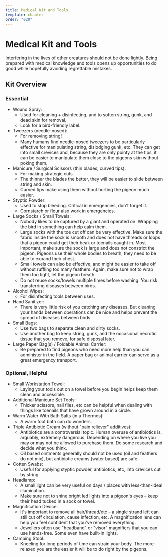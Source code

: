 ```yaml
---
title: Medical Kit and Tools
template: chapter
order: "020"
---
```


# Medical Kit and Tools

Interfering in the lives of other creatures should not be done lightly. Being prepared with medical knowledge and tools opens up opportunities to do good while hopefully avoiding regrettable mistakes.

## Kit Overview

### Essential

- Wound Spray:
	- Used for cleaning + disinfecting, and to soften string, gunk, and dead skin for removal.
	- Look for a bird-friendly label.
- Tweezers (needle-nosed):
	- For removing string!
	- Many humans find needle-nosed tweezers to be particularly effective for manipulating string, dislodging gunk, etc. They can get into small crevices and, because they are only pointy at the tips, it can be easier to manipulate them close to the pigeons skin without poking them.
- Manicure / Surgical Scissors (thin blades, curved tips):
	- For making strategic cuts.
	- The thinner the blades the better, they will be easier to slide between string and skin.
	- Curved tips make using them without hurting the pigeon much easier.
- Styptic Powder:
	- Used to stop bleeding. Critical in emergencies, don't forget it.
	- Cornstarch or flour also work in emergencies.
- Large Socks / Small Towels:
	- Nobody likes to be captured by a giant and operated on. Wrapping the bird in something can help calm them.
	- Large socks with the toe cut off can be very effective. Make sure the fabric inside the sock is smooth and does not have threads or loops that a pigeon could get their beak or toenails caught in. Most important, make sure the sock is large and does not constrict the pigeon. Pigeons use their whole bodies to breath, they need to be able to expand their chest.
	- Small towels can also be effective, and might be easier to take off without ruffling too many feathers. Again, make sure not to wrap them too tight, let the pigeon breath.
	- Do not reuse socks/towels multiple times before washing. You risk transferring diseases between birds.
- Alcohol Wipes:
	- For disinfecting tools between uses.
- Hand Sanitizer:
	- There is very little risk of you catching any diseases. But cleaning your hands between operations can be nice and helps prevent the spread of diseases between birds.
- Small Bags:
	- Use two bags to separate clean and dirty socks.
	- Use another bag to keep string, gunk, and the occasional necrotic tissue that you remove, for safe disposal later.
- Large Paper Bag(s) / Foldable Animal Carrier:
	- Be prepared to find pigeons who need more help than you can administer in the field. A paper bag or animal carrier can serve as a great emergency transport.


### Optional, Helpful
- Small Workstation Towel:
	- Laying your tools out on a towel before you begin helps keep them clean and accessible.
- Additional Manicure Set Tools:
	- Thicker scissors, nail files, etc can be helpful when dealing with things like toenails that have grown around in a circle.
- Warm Water With Bath Salts (in a Thermos):
	- A warm foot bath can do wonders.
- Triple Antibiotic Cream (without "pain reliever" additives):
	- Antibiotics are a controversial topic. Human overuse of antibiotics is, arguably, extremely dangerous. Depending on where you live you may or may not be allowed to purchase them. Do some research and decide what you think.
	- Oil based ointments generally should not be used (oil and feathers do not mix), but antibiotic creams (water based) are safe.
- Cotten Swabs:
	- Useful for applying styptic powder, antibiotics, etc, into crevices cut by string.
- Headlamp:
	- A small light can be very useful on days / places with less-than-ideal illumination.
	- Make sure not to shine bright led lights into a pigeon's eyes – keep their head tucked in a sock or towel.
- Magnification Device:
	- It's important to remove all hair/thread/etc – a single strand left can still cut off circulation, cause infection, etc. A magnification lens can help you feel confident that you've removed everything.
	- Jewellers often use "headband" or "visor" magnifiers that you can use hands-free. Some even have built-in lights.
- Camping Stool:
	- Kneeling for long periods of time can strain your body. The more relaxed you are the easier it will be to do right by the pigeons.
